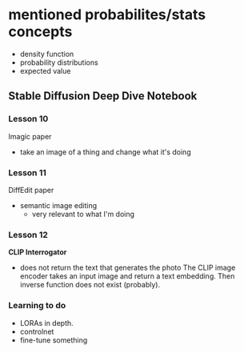 # mentioned probabilites/stats concepts

- density function
- probability distributions
- expected value

## Stable Diffusion Deep Dive Notebook

### Lesson 10

Imagic paper

- take an image of a thing and change what it's doing

### Lesson 11

DiffEdit paper

- semantic image editing
  - very relevant to what I'm doing

### Lesson 12

**CLIP Interrogator**

- does not return the text that generates the photo
  The CLIP image encoder takes an input image and return a text embedding. Then inverse function does not exist (probably).

### Learning to do

- LORAs in depth.
- controlnet
- fine-tune something
